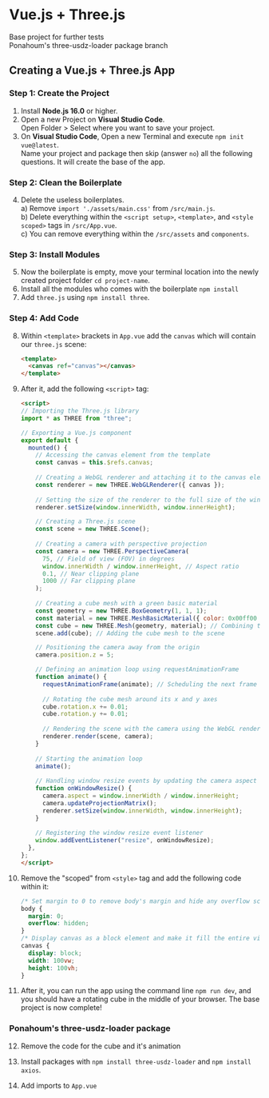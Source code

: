 # Vue.js + Three.js
Base project for further tests  
Ponahoum's three-usdz-loader package branch
## Creating a Vue.js + Three.js App

### Step 1: Create the Project
1. Install **Node.js 16.0** or higher.
2. Open a new Project on **Visual Studio Code**.  
Open Folder > Select where you want to save your project.
3. On **Visual Studio Code**, Open a new Terminal and execute `npm init vue@latest`.  
Name your project and package then skip (answer `no`) all the following questions. It will create the base of the app.

### Step 2: Clean the Boilerplate
4. Delete the useless boilerplates.  
a) Remove `import './assets/main.css'` from `/src/main.js`.  
b) Delete everything within the `<script setup>`, `<template>`, and `<style scoped>` tags in `/src/App.vue`.  
c) You can remove everything within the `/src/assets` and `components`.

### Step 3: Install Modules
5. Now the boilerplate is empty, move your terminal location into the newly created project folder `cd project-name`.  
6. Install all the modules who comes with the boilerplate `npm install`
7. Add `three.js` using `npm install three`.

### Step 4: Add Code
8. Within `<template>` brackets in `App.vue` add the `canvas` which will contain our `three.js` scene:

   ```html
   <template>
     <canvas ref="canvas"></canvas>
   </template>
   ```

9. After it, add the following `<script>` tag:

   ```html
   <script>
   // Importing the Three.js library
   import * as THREE from "three";
   
   // Exporting a Vue.js component
   export default {
     mounted() {
       // Accessing the canvas element from the template
       const canvas = this.$refs.canvas;
       
       // Creating a WebGL renderer and attaching it to the canvas element
       const renderer = new THREE.WebGLRenderer({ canvas });
       
       // Setting the size of the renderer to the full size of the window
       renderer.setSize(window.innerWidth, window.innerHeight);

       // Creating a Three.js scene
       const scene = new THREE.Scene();
       
       // Creating a camera with perspective projection
       const camera = new THREE.PerspectiveCamera(
         75, // Field of view (FOV) in degrees
         window.innerWidth / window.innerHeight, // Aspect ratio
         0.1, // Near clipping plane
         1000 // Far clipping plane
       );
       
       // Creating a cube mesh with a green basic material
       const geometry = new THREE.BoxGeometry(1, 1, 1);
       const material = new THREE.MeshBasicMaterial({ color: 0x00ff00 }); // Green color
       const cube = new THREE.Mesh(geometry, material); // Combining the geometry and material into a mesh
       scene.add(cube); // Adding the cube mesh to the scene

       // Positioning the camera away from the origin
       camera.position.z = 5;

       // Defining an animation loop using requestAnimationFrame
       function animate() {
         requestAnimationFrame(animate); // Scheduling the next frame to be rendered
         
         // Rotating the cube mesh around its x and y axes
         cube.rotation.x += 0.01;
         cube.rotation.y += 0.01;
         
         // Rendering the scene with the camera using the WebGL renderer
         renderer.render(scene, camera);
       }
       
       // Starting the animation loop
       animate();
       
       // Handling window resize events by updating the camera aspect ratio and renderer size
       function onWindowResize() {
         camera.aspect = window.innerWidth / window.innerHeight;
         camera.updateProjectionMatrix();
         renderer.setSize(window.innerWidth, window.innerHeight);
       }
       
       // Registering the window resize event listener
       window.addEventListener("resize", onWindowResize);
     },
   };
   </script>
   ```

10. Remove the "scoped" from `<style>` tag and add the following code within it:

    ```css
    /* Set margin to 0 to remove body's margin and hide any overflow scrollbars */
    body {
      margin: 0;
      overflow: hidden;
    }
    /* Display canvas as a block element and make it fill the entire viewport */
    canvas {
      display: block;
      width: 100vw;
      height: 100vh;
    }
    ```

11. After it, you can run the app using the command line `npm run dev`, and you should have a rotating cube in the middle of your browser. The base project is now complete!

### Ponahoum's three-usdz-loader package
12. Remove the code for the cube and it's animation
13. Install packages with `npm install three-usdz-loader` and `npm install axios`.  
14. Add imports to `App.vue` <script>:  
         ```js
         import { USDZLoader } from "three-usdz-loader";
         import axios from "axios";
         ```  
15. Add the `.usdz` file into the `public` directory.
16. To use the package we need to create a new instance of `USDZLoader` and call the function `loadFile()` on it.  
   a) `loadFile()` is an asynchronous function and neet to be call into a `async` function.  
   b) `loadFile()` takes a File as first argument.  
  
      - Within App.vue, add `data()` to the `export default`, it will hold the data we will fetch with Axios API.

         ```js
         data() {
           return {
             modelData: null,
             loading: true,
           };
         },
         ```
   
      - Call the async function `loadUSDZ()` passing the axios' fetched file as argument

         ```js
         const loader = new USDZLoader();
         const group = new THREE.Group();
         scene.add(group);
         async function loadUSDZ(modelData, group) {
           const file = new File([modelData], "model.usdz", {
             type: "model/vnd.usdz+zip",
           });
           return await loader.loadFile(file, group);
         }
         ```

      - Use `Axios` to fetch the binary file given the path of our .usdz file.

         ```js
         axios
           .get("/livingroom.usdz", {
             responseType: "arraybuffer",
           })
           .then((response) => {
             this.modelData = response.data;
             this.loading = false;
             // do something with the model data here
             loadUSDZ(this.modelData, group);
           });
         ```



### Conclusion:
IT WORKS !  
... code is throwing a bunch or warnings and errors but... "MEH!" at lease the .usdz is loaded into the `three.js` scene and the web app do not crash.
